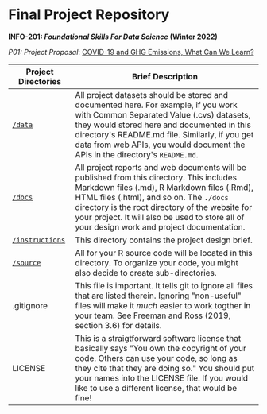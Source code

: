 # Final Project Repository
**INFO-201: _Foundational Skills For Data Science_ (Winter 2022)**

*P01: Project Proposal*: [COVID-19 and GHG Emissions, What Can We Learn?](./docs/p01-proposal.md)


|Project Directories | Brief Description|
|---------------| -----------------|
|[`/data`](./data) | All project datasets should be stored and documented here. For example, if you work with Common Separated Value (.cvs) datasets, they would stored here and documented in this directory's README.md file. Similarly, if you get data from web APIs, you would document the APIs in the directory's `README.md`.
|[`/docs`](./docs) | All project reports and web documents will be published from this directory. This includes Markdown files (.md), R Markdown files (.Rmd),   HTML files (.html), and so on. The `./docs` directory is the root directory of the website for your project. It will also be used to store all of your design work and project documentation.|
|[`/instructions`](./instructions)| This directory contains the project design brief.  |
|[`/source`](./source) | All for your R source code will be located in this directory. To organize your code, you might also decide to create sub-directories.
| .gitignore | This  file is important. It tells git to ignore all files that are listed therein. Ignoring "non-useful" files will make it *much* easier to work togther in your team. See Freeman and Ross (2019, section 3.6) for details.  |
| LICENSE | This is a straigtforward software license that basically says "You own the copyright of your code.  Others can use your code, so long as they cite that they are doing so." You should put your names into the LICENSE file. If you would like to use a different license, that would be fine! |

<!--
### Developer notes:
* You will use this repository for developing your Final Project. At first, some parts of this
initial project set-up will likely be confusing. Please don't worry. During weeks 5-8, you will
learning everything you need to know during lectures and labs.
* You will add to this basic directory structure over the course of your project.  
* Your first project deliverable, **P01: Project Proposal**, should be written in Markdown and stored in the file: `./docs/p01-proposal.md`
* If you need to, you may add additional directories, README.md files, and other files.
-->
